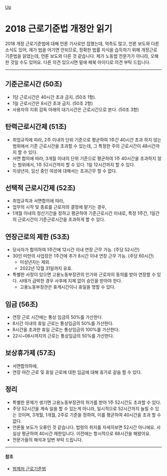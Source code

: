 [Up](./index.md)

# 2018 근로기준법 개정안 읽기

2018 개정 근로기준법에 대해 언론 기사로만 접했는데, 억측도 많고, 언론 보도와 다른 소식도 있어, 제가 법을 어기면 안되므로, 정확한 법률 지식을 습득하기 위해 개정근로 기준법을 읽었는데, 언론 보도와 다른 것 같습니다. 제가 노동법 전문가가 아니라, 오해한 것일 수도 있어요. 다른 의견 있으시면 밑에 페북 아이디로 의견 부탁 드립니다.

---

## 기준근로시간 (50조)

- 1당 근로시간은 40시간 초과 금지. (50조 1항).
- 1일 근로시간은 8시간 초과 금지. (50조 2항)
- 사용자의 지휘 감독 아래의 대기시간은 근로시간으로 본다. (50조 3항)

## 탄력근로시간제 (51조)

- 취업규칙에 따라, 2주 이내의 단위 기준으로 평균하여 1주간 40시간 초과 하지 않는 범위에서 기준 근로시간을 초과할 수 있는데, 그 특정한 주의 근로시간이 48시간까지 할 수 있다.
- 서면 합의에 따라, 3개월 이내의 단위 기준으로 평균하여 1주 40시간을 초과하지 않는 범위에서, 1주 52시간까지 할 수 있다. 1일 12시간까지 할 수 있다.
- 미성년자, 임신 중인 여성에 대해서는 초과근무 할 수 없다.

## 선택적 근로시간제 (52조)

- 취업규칙과 서면합의에 따라,
- 업무의 시작 및 종료를 근로자의 결정에 맡기는 경우,
- 1개월 이내의 정산기간을 정하고 평균하여 기준근로시간 이내로, 특정 1주간, 1일간의 근로시간이 기준근로시간을 초과하게 할 수 있다.

## 연장근로의 제한 (53조)

- 당사자가 합의하여 1주간에 12시간 이내 연장 근무 가능. (주당 52시간)
- 30인 미만의 사업장은 1주간에 추가 8시간 이내 연장 근무 가능. (주당 60시간)
  - 미성년자는 제외.
  - 2022년 12월 31일까지 유효.
- 특별한 사정이 있으면 고용노동부장관의 인가와 근로자의 동의를 받아 연장할 수 있다. 사태가 급박한 경우 사후에 지체 없이 승인을 받아야 한다.
  - 고용노동부장관은 휴게시간이나 휴일을 명할 수 있다.

## 임금 (56조)

- 연장 근로 시간에는 통상 임금의 50%를 가산한다.
- 8시간 이내의 휴일 근로는 통상임금의 50%를 가산한다.
- 8시간을 초과한 휴일 근로는 통상임금의 100%를 가산한다.
- 22시~06시까지의 근로는 통상임금의 50%를 가산한다.

## 보상휴가제 (57조)

- 서면합의하에,
- 연장 야간 근로 및 휴일 근로에 대한 임금에 대해 휴가로 갈음 할 수 있다.

## 정리

- 특별한 문제가 생기면 고용노동부장관의 허가를 받아 1주 52시간도 초과할 수 있다.
- 주당 52시간을 계속 일을 할 수 있는게 아니라, 일시적으로 52시간까지 늘릴 수 있는 것이며, 3개월, 1개월, 2주로 기준을 정하여, 이를 평균하여 40시간을 초과 할 수 없다.
- 언론들 보도가 오류인 것 같습니다. 법령의 취지를 자세히보면 52시간 아니에요. 사실상 평균하여 40시간 제한입니다. 이전에는 항시적으로 68시간을 해왔어요.
- 전문가들의 해석과 답변 부탁 드립니다.

---

#### 참조

- [법제처 근로기준법](http://www.law.go.kr/%EB%B2%95%EB%A0%B9/%EA%B7%BC%EB%A1%9C%EA%B8%B0%EC%A4%80%EB%B2%95)


